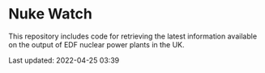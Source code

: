 # Nuke Watch

This repository includes code for retrieving the latest information available on the output of EDF nuclear power plants in the UK.

Last updated: 2022-04-25 03:39